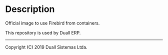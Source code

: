 # Description

Official image to use Firebird from containers.

This repository is used by Duall ERP.

<hr>

Copyright (C) 2019 Duall Sistemas Ltda.